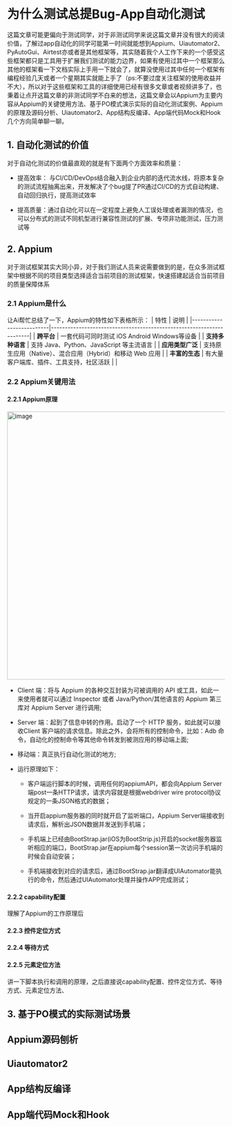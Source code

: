 # 为什么测试总提Bug-App自动化测试

这篇文章可能更偏向于测试同学，对于非测试同学来说这篇文章并没有很大的阅读价值，了解过app自动化的同学可能第一时间就能想到Appium、Uiautomator2、PyAutoGui、Airtest亦或者是其他框架等，其实随着我个人工作下来的一个感受这些框架都只是工具用于扩展我们测试的能力边界，如果有使用过其中一个框架那么其他的框架看一下文档实际上手用一下就会了，就算没使用过其中任何一个框架有编程经验几天或者一个星期其实就能上手了（ps:不要过度关注框架的使用收益并不大），所以对于这些框架和工具的详细使用已经有很多文章或者视频讲多了，也秉着让点开这篇文章的非测试同学不白来的想法，这篇文章会以Appium为主要内容从Appium的关键使用方法、基于PO模式演示实际的自动化测试案例、Appium的原理及源码分析、Uiautomator2、App结构反编译、App端代码Mock和Hook几个方向简单聊一聊。


## 1. 自动化测试的价值
对于自动化测试的价值最直观的就是有下面两个方面效率和质量：

* 提高效率： 与CI/CD/DevOps结合融入到企业内部的迭代流水线，将原本复杂的测试流程抽离出来，开发解决了个bug提了PR通过CI/CD的方式自动构建、自动回归执行，提高测试效率

* 提高质量：通过自动化可以在一定程度上避免人工误处理或者漏测的情况，也可以分布式的测试不同机型进行兼容性测试的扩展、专项非功能测试，压力测试等

## 2. Appium

对于测试框架其实大同小异，对于我们测试人员来说需要做到的是，在众多测试框架中根据不同的项目类型选择适合当前项目的测试框架，快速搭建起适合当前项目的质量保障体系

### 2.1 Appium是什么
让Ai帮忙总结了一下，Appium的特性如下表格所示：
| 特性                     | 说明                                                                 |
|--------------------------|----------------------------------------------------------------------|
| **跨平台**               | 一套代码可同时测试 iOS Android Windows等设备                              |
| **支持多种语言**         | 支持 Java、Python、JavaScript 等主流语言                  |
| **应用类型广泛**         | 支持原生应用（Native）、混合应用（Hybrid）和移动 Web 应用           |
| **丰富的生态**           | 有大量客户端库、插件、工具支持，社区活跃                            |                                      |

### 2.2 Appium关键用法

#### 2.2.1 Appium原理
<img width="811" height="620" alt="image" src="https://github.com/user-attachments/assets/f4b3df1b-feb9-420b-a0ee-547eed9f7dce" />

* Client 端：将与 Appium 的各种交互封装为可被调用的 API 或工具，如此一来使用者就可以通过 Inspector 或者 Java/Python/其他语言的 Appium 第三库对 Appium Server 进行调用;
* Server 端：起到了信息中转的作用。启动了一个 HTTP 服务，如此就可以接收Client 客户端的请求信息。除此之外，会将所有的控制命令，比如：Adb 命令，自动化的控制命令等其他命令转发到被测应用的移动端上面;
* 移动端：真正执行自动化测试的地方;

* 运行原理如下：

  * 客户端运行脚本的时候，调用任何的appiumAPI，都会向Appium Server端post一条HTTP请求，请求内容就是根据webdriver wire protocol协议规定的一条JSON格式的数据；

  * 当开启appium服务器的同时就开启了监听端口，Appium Server端接收到请求后，解析出JSON数据并发送到手机端；

  * 手机端上已经由BootStrap.jar(iOS为BootStrip.js)开启的socket服务器监听相应的端口，BootStrap.jar在appium每个session第一次访问手机端的时候会自动安装；

  * 手机端接收到对应的请求后，通过BootStrap.jar翻译成UIAutomator能执行的命令，然后通过UIAutomator处理并操作APP完成测试；
  
#### 2.2.2 capability配置
理解了Appium的工作原理后

#### 2.2.3 控件定位方式

#### 2.2.4 等待方式

#### 2.2.5 元素定位方法


讲一下脚本执行和调用的原理，之后直接说capability配置、控件定位方式、等待方式、元素定位方法、

## 3. 基于PO模式的实际测试场景


## Appium源码刨析


## Uiautomator2


## App结构反编译


## App端代码Mock和Hook











